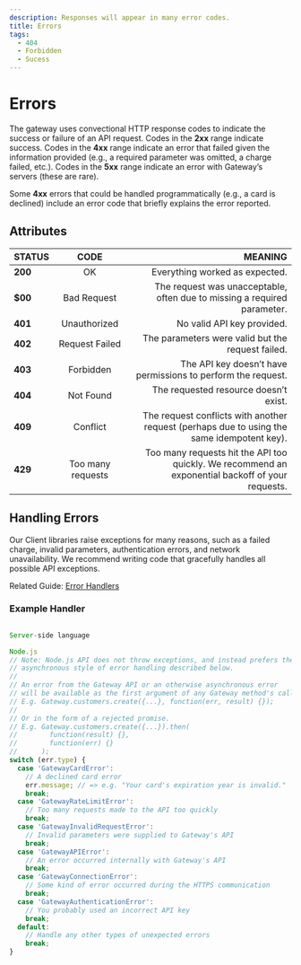 ```yaml
---
description: Responses will appear in many error codes.
title: Errors
tags:
  - 404
  - Forbidden
  - Sucess
---
```


# Errors

The gateway uses convectional HTTP response codes to indicate the success or failure of an API request. Codes in the **2xx** range indicate success. Codes in the **4xx** range indicate an error that failed given the information provided (e.g., a required parameter was omitted, a charge failed, etc.). Codes in the **5xx** range indicate an error with Gateway’s servers (these are rare).

Some **4xx** errors that could be handled programmatically (e.g., a card is declined) include an error code that briefly explains the error reported.

## Attributes

| STATUS  |       CODE        |                                                                                          MEANING |
| ------- | :---------------: | -----------------------------------------------------------------------------------------------: |
| **200** |        OK         |                                                                   Everything worked as expected. |
| **$00** |    Bad Request    |                         The request was unacceptable, often due to missing a required parameter. |
| **401** |   Unauthorized    |                                                                       No valid API key provided. |
| **402** |  Request Failed   |                                                The parameters were valid but the request failed. |
| **403** |     Forbidden     |                                     The API key doesn’t have permissions to perform the request. |
| **404** |     Not Found     |                                                            The requested resource doesn’t exist. |
| **409** |     Conflict      |       The request conflicts with another request (perhaps due to using the same idempotent key). |
| **429** | Too many requests | Too many requests hit the API too quickly. We recommend an exponential backoff of your requests. |

## Handling Errors

Our Client libraries raise exceptions for many reasons, such as a failed charge, invalid parameters, authentication errors, and network unavailability. We recommend writing code that gracefully handles all possible API exceptions.

Related Guide: [Error Handlers](#example-handler)

### Example Handler

```js title="Example of how you could handle errors"

Server-side language

Node.js
// Note: Node.js API does not throw exceptions, and instead prefers the
// asynchronous style of error handling described below.
//
// An error from the Gateway API or an otherwise asynchronous error
// will be available as the first argument of any Gateway method's callback:
// E.g. Gateway.customers.create({...}, function(err, result) {});
//
// Or in the form of a rejected promise.
// E.g. Gateway.customers.create({...}).then(
//        function(result) {},
//        function(err) {}
//      );
switch (err.type) {
  case 'GatewayCardError':
    // A declined card error
    err.message; // => e.g. "Your card's expiration year is invalid."
    break;
  case 'GatewayRateLimitError':
    // Too many requests made to the API too quickly
    break;
  case 'GatewayInvalidRequestError':
    // Invalid parameters were supplied to Gateway's API
    break;
  case 'GatewayAPIError':
    // An error occurred internally with Gateway's API
    break;
  case 'GatewayConnectionError':
    // Some kind of error occurred during the HTTPS communication
    break;
  case 'GatewayAuthenticationError':
    // You probably used an incorrect API key
    break;
  default:
    // Handle any other types of unexpected errors
    break;
}
```
